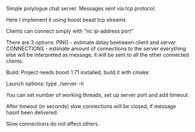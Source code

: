 Simple polylogue chat server. Messages sent via tcp protocol.

Here I implement it using boost beast tcp streams

Clients can connect simply with "nc ip-address port"

There are 3 options:
PING - estimate delay beetween client and server
CONNECTIONS - estimate amount of connections to the server
everything else will be interpreted as message, it will be sent to all the other connected clients.

Build: Project needs boost 1.71 installed, build it with cmake.

Launch options: type ./server -h

You can set number of working threads, set up server port and add timeout.

After timeout (in seconds) slow connections will be closed, if message hasnt been delivered.

Slow connections do not affect others.

